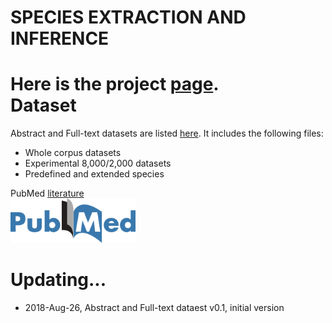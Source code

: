 # SPECIES EXTRACTION AND INFERENCE

Here is the project [page](https://sssgrowth.github.io/ATT_SPECIES/).    
Dataset
===
Abstract and Full-text datasets are listed [here](https://drive.google.com/drive/folders/1VIHEbRtPeWo66L6zaEjyv30qizC_fdQB?usp=sharing). It includes the following files:

+ Whole corpus datasets
+ Experimental 8,000/2,000 datasets
+ Predefined and extended species

PubMed [literature](https://www.ncbi.nlm.nih.gov/pubmed/)  
 <img src="./icon/pubmed.png" width="200">

Updating...
===
* 2018-Aug-26, Abstract and Full-text dataest v0.1, initial version


